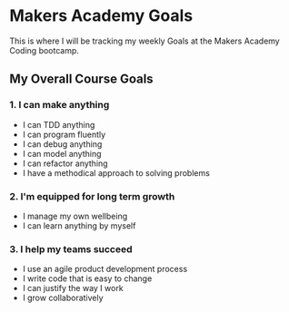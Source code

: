 # Makers Academy Goals

This is where I will be tracking my weekly Goals at the Makers Academy Coding bootcamp.

## My Overall Course Goals 

### 1. I can make anything

- I can TDD anything
- I can program fluently
- I can debug anything
- I can model anything
- I can refactor anything
- I have a methodical approach to solving problems

### 2. I'm equipped for long term growth

- I manage my own wellbeing
- I can learn anything by myself

### 3. I help my teams succeed

- I use an agile product development process
- I write code that is easy to change
- I can justify the way I work
- I grow collaboratively